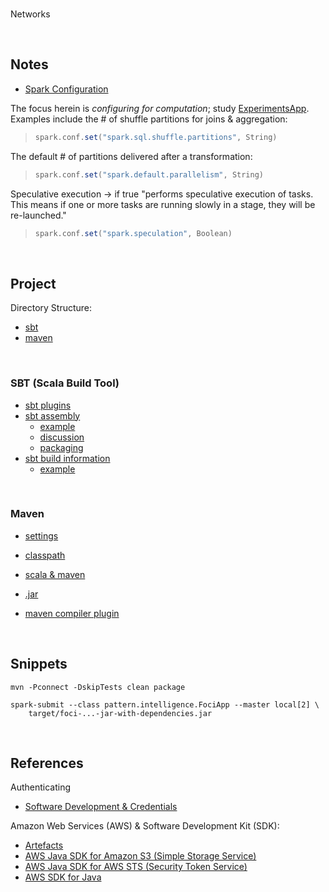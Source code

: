 <br>

Networks

<br>

## Notes

* [Spark Configuration](https://spark.apache.org/docs/latest/configuration.html)

The focus herein is _configuring for computation_; study [ExperimentsApp](src/main/scala/ExperimentsApp.scala).  Examples 
include the # of shuffle partitions for joins & aggregation:

> ```scala
> spark.conf.set("spark.sql.shuffle.partitions", String)
> ```

The default # of partitions delivered after a transformation:

> ```scala
> spark.conf.set("spark.default.parallelism", String)
> ```

Speculative execution $\rightarrow$ if true "performs speculative execution of tasks. This means if one or more tasks are
running slowly in a stage, they will be re-launched."

> ```scala
> spark.conf.set("spark.speculation", Boolean)
> ```

<br>

## Project

Directory Structure:
  * [sbt](https://www.scala-sbt.org/1.x/docs/Directories.html)
  * [maven](https://maven.apache.org/guides/introduction/introduction-to-the-standard-directory-layout.html)

<br>

### SBT (Scala Build Tool)

* [sbt plugins](https://www.scala-sbt.org/1.x/docs/Community-Plugins.html)
* [sbt assembly](https://github.com/sbt/sbt-assembly)
  * [example](https://www.baeldung.com/scala/sbt-fat-jar)
  * [discussion](https://alvinalexander.com/scala/sbt-how-build-single-executable-jar-file-assembly/)
  * [packaging](https://www.baeldung.com/scala/package-app)
* [sbt build information](https://github.com/sbt/sbt-buildinfo#latest-stable)
  * [example](https://www.baeldung.com/scala/sbt-generate-build-info)


<br>


### Maven

* [settings](https://maven.apache.org/settings.html)
* [classpath](https://maven.apache.org/shared-archives/maven-archiver-2.5/examples/classpath.html)

* [scala & maven](https://docs.scala-lang.org/tutorials/scala-with-maven.html)
* [.jar](https://docs.scala-lang.org/tutorials/scala-with-maven.html#creating-a-jar)
* [maven compiler plugin](https://maven.apache.org/plugins/maven-compiler-plugin/usage.html)


<br>


## Snippets

```shell
mvn -Pconnect -DskipTests clean package
```

```shell
spark-submit --class pattern.intelligence.FociApp --master local[2] \
	target/foci-...-jar-with-dependencies.jar 
```

<br>

## References

Authenticating
* [Software Development & Credentials](https://docs.aws.amazon.com/sdk-for-java/v1/developer-guide/credentials.html)

Amazon Web Services (AWS) & Software Development Kit (SDK):
* [Artefacts](https://mvnrepository.com/artifact/com.amazonaws)
* [AWS Java SDK for Amazon S3 (Simple Storage Service)](https://mvnrepository.com/artifact/com.amazonaws/aws-java-sdk-s3)
* [AWS Java SDK for AWS STS (Security Token Service)](https://mvnrepository.com/artifact/com.amazonaws/aws-java-sdk-sts)
* [AWS SDK for Java](https://mvnrepository.com/artifact/com.amazonaws/aws-java-sdk)

<br>
<br>

<br>
<br>

<br>
<br>

<br>
<br>
